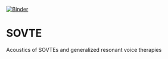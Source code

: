 [![Binder](https://mybinder.org/badge_logo.svg)](https://mybinder.org/v2/gh/MammalianVoiceProduction/SOVTE/main)
# SOVTE
Acoustics of SOVTEs and generalized resonant voice therapies
